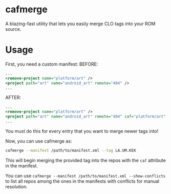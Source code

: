 # cafmerge
A blazing-fast utility that lets you easily merge CLO tags into your ROM source.

# Usage
First, you need a custom manifest:
BEFORE:
```xml
...
<remove-project name="platform/art" />
<project path="art" name="android_art" remote="404" />
...
```

AFTER:
```xml
...
<remove-project name="platform/art" />
<project path="art" name="android_art" remote="404" caf="platform/art" />
...
```

You must do this for every entry that you want to merge newer tags into!

Now, you can use cafmerge as:
```bash
cafmerge --manifest /path/to/manifest.xml --tag LA.UM.KEK
```
  
This will begin merging the provided tag into the repos with the `caf` attribute in the manifest.
  
You can use `cafmerge --manifest /path/to/manifest.xml --show-conflicts` to list all repos among the ones in the manifests with conflicts for manual resolution.
